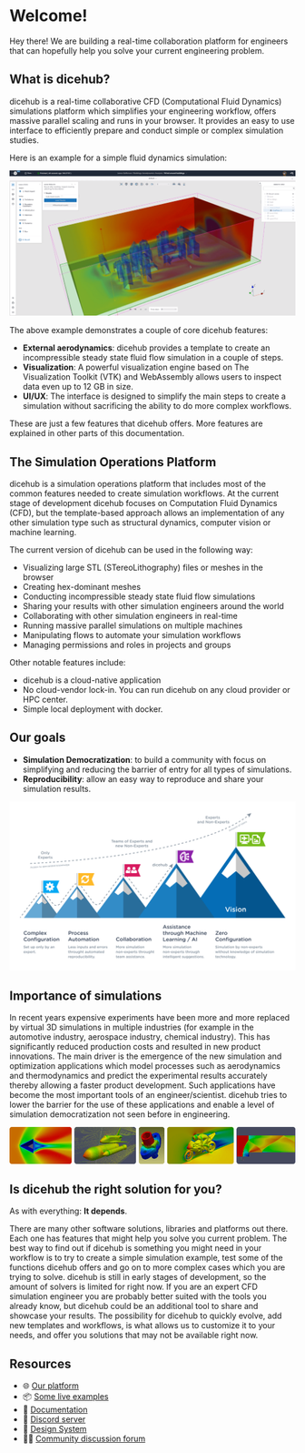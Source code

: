 # Welcome!

Hey there! 
We are building a real-time collaboration platform for engineers that can 
hopefully help you solve your current engineering problem. 

## What is dicehub?

dicehub is a real-time collaborative CFD (Computational Fluid Dynamics) simulations platform which simplifies your engineering workflow, offers massive parallel scaling and runs in your browser. It provides an easy to use interface to efficiently prepare and conduct simple or complex simulation studies.

Here is an example for a simple fluid dynamics simulation:

![Buildings aerodynamics](./images/buildings_aerodynamics.png "buildings_aerodynamics")

The above example demonstrates a couple of core dicehub features:

- **External aerodynamics**: dicehub provides a template to create an incompressible steady state fluid flow simulation in a couple of steps.
- **Visualization**: A powerful visualization engine based on The Visualization Toolkit (VTK) and WebAssembly allows users to inspect data even up to 12 GB in size.
- **UI/UX**: The interface is designed to simplify the main steps to create a simulation without sacrificing the ability to do more complex workflows.

These are just a few features that dicehub offers. More features are explained in other parts of this documentation.

## The Simulation Operations Platform

dicehub is a simulation operations platform that includes most of the common features needed to create simulation workflows. At the current stage of development dicehub focuses on Computation Fluid Dynamics (CFD), but the template-based approach allows an implementation of any other simulation type such as structural dynamics, computer vision or machine learning.  

The current version of dicehub can be used in the following way:

- Visualizing large STL (STereoLithography) files or meshes in the browser
- Creating hex-dominant meshes
- Conducting incompressible steady state fluid flow simulations
- Sharing your results with other simulation engineers around the world
- Collaborating with other simulation engineers in real-time
- Running massive parallel simulations on multiple machines
- Manipulating flows to automate your simulation workflows
- Managing permissions and roles in projects and groups

Other notable features include:

- dicehub is a cloud-native application
- No cloud-vendor lock-in. You can run dicehub on any cloud provider 
  or HPC center.
- Simple local deployment with docker.

## Our goals

- **Simulation Democratization**: to build a community with focus on simplifying and reducing the barrier of entry for all types of simulations.
- **Reproducibility**: allow an easy way to reproduce and share your simulation results.

![dicehub Vision](./images/dicehub_vision.png "dicehub_vision")

## Importance of simulations

In recent years expensive experiments have been more and more replaced by virtual 3D simulations in multiple industries (for example in the automotive industry, aerospace industry, chemical industry). This has significantly reduced production costs and resulted in new product innovations. The main driver is the emergence of the new simulation and optimization applications which model processes such as aerodynamics and thermodynamics and predict the experimental results accurately thereby allowing a faster product development. Such applications have become the most important tools of an engineer/scientist. dicehub tries to lower the barrier for the use of these applications and enable a level of simulation democratization not seen before in engineering.

![Simulation examples](./images/simulation_examples.png "simulation_examples")

## Is dicehub the right solution for you?

As with everything: **It depends**. 

There are many other software solutions, libraries and platforms out there. Each one has features that might help you solve you current problem. The best way to find out if dicehub is something you might need in your workflow is to try to create a simple simulation example, test some of the functions dicehub offers and go on to more complex cases which you are trying to solve. dicehub is still in early stages of development, so the amount of solvers is limited for right now. If you are an expert CFD simulation engineer you are probably better suited with the tools you already know, but dicehub could be an additional tool to share and showcase your results. The possibility for dicehub to quickly evolve, add new templates and workflows, is what allows us to customize it to your needs, and offer you solutions that may not be available right now.

## Resources

- 🌐 [Our platform](https://dicehub.com)
- 📦 [Some live examples](https://dicehub.com/community/)
- 📄 [Documentation](https://docs.dicehub.com/)
- 💬 [Discord server](https://discord.gg/X6k6aTvw3D)
- 🎨 [Design System](https://www.figma.com/community/file/1110827314855742005)
- 🧑‍💻 [Community discussion forum](https://github.com/dicehub/community/discussions)
